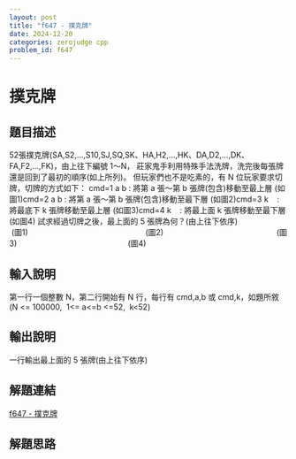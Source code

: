```yaml
---
layout: post
title: "f647 - 撲克牌"
date: 2024-12-20
categories: zerojudge cpp
problem_id: f647
---
```


# 撲克牌

## 題目描述

52張撲克牌(SA,S2,...,S10,SJ,SQ,SK、HA,H2,...,HK、DA,D2,...,DK、FA,F2,...,FK)，由上往下編號 1～N，
莊家鬼手利用特殊手法洗牌，洗完後每張牌還是回到了最初的順序(如上所列)。
但玩家們也不是吃素的，有 N 位玩家要求切牌，切牌的方式如下：
cmd=1 a b : 將第 a 張～第 b 張牌(包含)移動至最上層 (如圖1)cmd=2 a b : 將第 a 張～第 b 張牌(包含)移動至最下層 (如圖2)cmd=3 k    : 將最底下 k 張牌移動至最上層 (如圖3)cmd=4 k    : 將最上面 k 張牌移動至最下層 (如圖4)
試求經過切牌之後，最上面的 5 張牌為何？(由上往下依序) 
 
                   (圖1)                                                      (圖2)                                                    (圖3)                                                   (圖4)

## 輸入說明

第一行一個整數 N，第二行開始有 N 行，每行有 cmd,a,b 或 cmd,k，如題所敘
(N <= 100000,  1<= a<=b <=52,  k<52)

## 輸出說明

一行輸出最上面的 5 張牌(由上往下依序)

## 解題連結

[f647 - 撲克牌](https://zerojudge.tw/ShowProblem?problemid=f647)

## 解題思路

